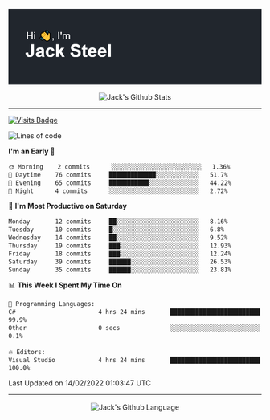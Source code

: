 <p align="center">
  <img align="center" src="https://github.com/JackSteel97/JackSteel97/blob/main/header.png?raw=true" alt="Hi, I'm Jack Steel" /> 
 </p>
<p align="center">
 <img align="center" src="https://github-readme-stats.vercel.app/api?username=jacksteel97&show_icons=true&count_private=true&theme=dracula" alt="Jack's Github Stats" /> 
</p>

<hr/>

[![Visits Badge](https://badges.pufler.dev/visits/JackSteel97/JackSteel97?color=blue&label=Profile%20Visits)](https://github.com/JackSteel97)
<!--START_SECTION:waka-->
![Lines of code](https://img.shields.io/badge/From%20Hello%20World%20I%27ve%20Written-911%20Thousand%20lines%20of%20code-blue)

**I'm an Early 🐤** 

```text
🌞 Morning    2 commits      ░░░░░░░░░░░░░░░░░░░░░░░░░   1.36% 
🌆 Daytime    76 commits     █████████████░░░░░░░░░░░░   51.7% 
🌃 Evening    65 commits     ███████████░░░░░░░░░░░░░░   44.22% 
🌙 Night      4 commits      ░░░░░░░░░░░░░░░░░░░░░░░░░   2.72%

```
📅 **I'm Most Productive on Saturday** 

```text
Monday       12 commits     ██░░░░░░░░░░░░░░░░░░░░░░░   8.16% 
Tuesday      10 commits     █░░░░░░░░░░░░░░░░░░░░░░░░   6.8% 
Wednesday    14 commits     ██░░░░░░░░░░░░░░░░░░░░░░░   9.52% 
Thursday     19 commits     ███░░░░░░░░░░░░░░░░░░░░░░   12.93% 
Friday       18 commits     ███░░░░░░░░░░░░░░░░░░░░░░   12.24% 
Saturday     39 commits     ██████░░░░░░░░░░░░░░░░░░░   26.53% 
Sunday       35 commits     ██████░░░░░░░░░░░░░░░░░░░   23.81%

```


📊 **This Week I Spent My Time On** 

```text
💬 Programming Languages: 
C#                       4 hrs 24 mins       █████████████████████████   99.9% 
Other                    0 secs              ░░░░░░░░░░░░░░░░░░░░░░░░░   0.1%

🔥 Editors: 
Visual Studio            4 hrs 24 mins       █████████████████████████   100.0%

```


 Last Updated on 14/02/2022 01:03:47 UTC
<!--END_SECTION:waka-->

<hr/>

<p align="center">
    <img align="center" src="https://github-readme-stats.vercel.app/api/top-langs/?username=jacksteel97&langs_count=10&layout=compact&theme=dracula" alt="Jack's Github Language" /> 
</p>
